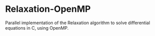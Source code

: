 # Relaxation-OpenMP
Parallel implementation of the Relaxation algorithm to solve differential equations in C, using OpenMP.
